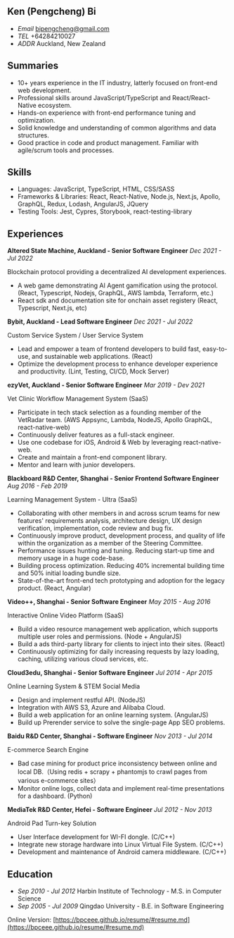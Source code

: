 ## Ken (Pengcheng) Bi

* _Email_  [bipengcheng@gmail.com](mailto:bipengcheng@gmail.com)
* _TEL_     +64284210027
* _ADDR_ Auckland, New Zealand


## Summaries

* 10+ years experience in the IT industry, latterly focused on front-end web development.
* Professional skills around JavaScript/TypeScript and React/React-Native ecosystem.
* Hands-on experience with front-end performance tuning and optimization.
* Solid knowledge and understanding of common algorithms and data structures.
* Good practice in code and product management. Familiar with agile/scrum tools and processes.

## Skills
* Languages: JavaScript, TypeScript, HTML, CSS/SASS
* Frameworks & Libraries: React, React-Native, Node.js, Next.js, Apollo, GraphQL, Redux, Lodash, AngularJS, JQuery 
* Testing Tools: Jest, Cypres, Storybook, react-testing-library


## Experiences

**Altered State Machine, Auckland - Senior Software Engineer** _Dec 2021 - Jul 2022_

Blockchain protocol providing a decentralized AI development experiences.

* A web game demonstrating AI Agent gamification using the protocol. (React, Typescript, Nodejs, GraphQL, AWS lambda, Terraform, etc.)
* React sdk and documentation site for onchain asset registery (React, Typescript, Next.js, etc)


**Bybit, Auckland - Lead Software Engineer** _Dec 2021 - Jul 2022_

Custom Service System / User Service System

* Lead and empower a team of frontend developers to build fast, easy-to-use, and sustainable web applications. (React)
* Optimize the development process to enhance developer experience and productivity. (Lint, Testing, CI/CD, Mock Server)


**ezyVet, Auckland - Senior Software Engineer** _Mar 2019 - Dev 2021_

Vet Clinic Workflow Management System (SaaS)

* Participate in tech stack selection as a founding member of the VetRadar team. (AWS Appsync, Lambda, NodeJS, Apollo GraphQL, react-native-web)
* Continuously deliver features as a full-stack engineer.
* Use one codebase for iOS, Android & Web by leveraging react-native-web.
* Create and maintain a front-end component library.
* Mentor and learn with junior developers.


**Blackboard R&D Center, Shanghai - Senior Frontend Software Engineer** _Aug 2016 - Feb 2019_

Learning Management System - Ultra (SaaS)

* Collaborating with other members in and across scrum teams for new features' requirements analysis, architecture design, UX design verification, implementation, code review and bug fix.
* Continuously improve product, development process, and quality of life within the organization as a member of the Steering Committee.
* Performance issues hunting and tuning. Reducing start-up time and memory usage in a huge code-base. 
* Building process optimization. Reducing 40% incremental building time and 50% initial loading bundle size.
* State-of-the-art front-end tech prototyping and adoption for the legacy product. (React, Angular)


**Video++, Shanghai - Senior Software Engineer** _May 2015 - Aug 2016_

Interactive Online Video Platform (SaaS)

* Build a video resource management web application, which supports multiple user roles and permissions. (Node + AngularJS)
* Build a ads third-party library for clients to inject into their sites. (React)
* Continuously optimizing for daily increasing requests by lazy loading, caching, utilizing various cloud services, etc.


**Cloud3edu, Shanghai - Senior Software Engineer** _Jul 2014 - Apr 2015_

Online Learning System & STEM Social Media

* Design and implement restful API. (NodeJS)
* Integration with AWS S3, Azure and Alibaba Cloud.
* Build a web application for an online learning system. (AngularJS)
* Build up Prerender service to solve the single-page App SEO problems.


**Baidu R&D Center, Shanghai - Software Engineer** _Nov 2013 - Jul 2014_

E-commerce Search Engine

* Bad case mining for product price inconsistency between online and local DB.（Using redis + scrapy + phantomjs to crawl pages from various e-commerce sites）
* Monitor online logs, collect data and implement real-time presentations for a dashboard. (Python)


**MediaTek R&D Center, Hefei - Software Engineer** _Jul 2012 - Nov 2013_

Android Pad Turn-key Solution

* User Interface development for WI-FI dongle. (C/C++)
* Integrate new storage hardware into Linux Virtual File System. (C/C++)
* Development and maintenance of Android camera middleware. (C/C++)


## Education
* _Sep 2010 - Jul 2012_ Harbin Institute of Technology - M.S. in Computer Science
* _Sep 2005 - Jul 2009_ Qingdao University - B.E. in Software Engineering

Online Version: [https://bpceee.github.io/resume/#resume.md](https://bpceee.github.io/resume/#resume.md)
